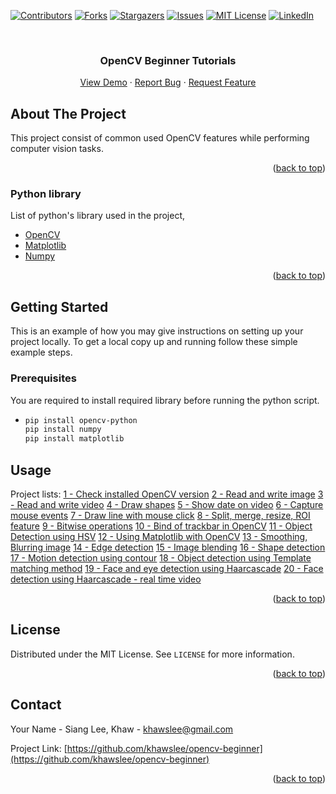 <div id="top"></div>

[![Contributors][contributors-shield]][contributors-url]
[![Forks][forks-shield]][forks-url]
[![Stargazers][stars-shield]][stars-url]
[![Issues][issues-shield]][issues-url]
[![MIT License][license-shield]][license-url]
[![LinkedIn][linkedin-shield]][linkedin-url]

<!-- PROJECT LOGO -->
<br />
<div align="center">

  <h3 align="center">OpenCV Beginner Tutorials</h3>

  <p align="center">
    <a href="https://github.com/khawslee/opencv-beginner">View Demo</a>
    ·
    <a href="https://github.com/khawslee/opencv-beginner/issues">Report Bug</a>
    ·
    <a href="https://github.com/khawslee/opencv-beginner/issues">Request Feature</a>
  </p>
</div>

<!-- ABOUT THE PROJECT -->
## About The Project

This project consist of common used OpenCV features while performing computer vision tasks.

<p align="right">(<a href="#top">back to top</a>)</p>

### Python library

List of python's library used in the project,

* [OpenCV](https://pypi.org/project/opencv-python/)
* [Matplotlib](https://matplotlib.org/)
* [Numpy](https://pypi.org/project/numpy/)

<p align="right">(<a href="#top">back to top</a>)</p>



<!-- GETTING STARTED -->
## Getting Started

This is an example of how you may give instructions on setting up your project locally.
To get a local copy up and running follow these simple example steps.

### Prerequisites

You are required to install required library before running the python script.

* ```sh
  pip install opencv-python
  pip install numpy
  pip install matplotlib
  ```

## Usage

Project lists:
[1 - Check installed OpenCV version](https://github.com/khawslee/opencv-beginner/blob/main/1_check_cv2_version.py)
[2 - Read and write image](https://github.com/khawslee/opencv-beginner/blob/main/2_readwrite_image.py)
[3 - Read and write video](https://github.com/khawslee/opencv-beginner/blob/main/3_readwrite_video.py)
[4 - Draw shapes](https://github.com/khawslee/opencv-beginner/blob/main/4_draw_shape.py)
[5 - Show date on video](https://github.com/khawslee/opencv-beginner/blob/main/5_showdate_video.py)
[6 - Capture mouse events](https://github.com/khawslee/opencv-beginner/blob/main/6_handle_mouse_event.py)
[7 - Draw line with mouse click](https://github.com/khawslee/opencv-beginner/blob/main/7_draw_line_with_mouse.py)
[8 - Split, merge, resize, ROI feature](https://github.com/khawslee/opencv-beginner/blob/main/8_splitmergeresizeroi_image.py)
[9 - Bitwise operations](https://github.com/khawslee/opencv-beginner/blob/main/9_bitwise_operation.py)
[10 - Bind of trackbar in OpenCV](https://github.com/khawslee/opencv-beginner/blob/main/10_bind_trackbar.py)
[11 - Object Detection using HSV](https://github.com/khawslee/opencv-beginner/blob/main/11_object_detection_using_HSV.py)
[12 - Using Matplotlib with OpenCV](https://github.com/khawslee/opencv-beginner/blob/main/12_matplotlib_with_OpenCV.py)
[13 - Smoothing, Blurring image](https://github.com/khawslee/opencv-beginner/blob/main/13_smoothing_blurring_images.py)
[14 - Edge detection](https://github.com/khawslee/opencv-beginner/blob/main/14_edge_detection.py)
[15 - Image blending](https://github.com/khawslee/opencv-beginner/blob/main/15_image_blending.py)
[16 - Shape detection](https://github.com/khawslee/opencv-beginner/blob/main/16_detect_shape.py)
[17 - Motion detection using contour](https://github.com/khawslee/opencv-beginner/blob/main/17_motiondetect_using_contour.py)
[18 - Object detection using Template matching method](https://github.com/khawslee/opencv-beginner/blob/main/18_template_matching.py)
[19 - Face and eye detection using Haarcascade](https://github.com/khawslee/opencv-beginner/blob/main/19_face_eye_detection.py)
[20 - Face detection using Haarcascade - real time video](https://github.com/khawslee/opencv-beginner/blob/main/20_face_eye_detection_video.py)

<p align="right">(<a href="#top">back to top</a>)</p>


<!-- LICENSE -->
## License

Distributed under the MIT License. See `LICENSE` for more information.

<p align="right">(<a href="#top">back to top</a>)</p>

<!-- CONTACT -->
## Contact

Your Name - Siang Lee, Khaw - khawslee@gmail.com

Project Link: [https://github.com/khawslee/opencv-beginner](https://github.com/khawslee/opencv-beginner)

<p align="right">(<a href="#top">back to top</a>)</p>

[contributors-shield]: https://img.shields.io/github/contributors/khawslee/opencv-beginner.svg?style=for-the-badge
[contributors-url]: https://github.com/khawslee/opencv-beginner/graphs/contributors
[forks-shield]: https://img.shields.io/github/forks/khawslee/opencv-beginner.svg?style=for-the-badge
[forks-url]: https://github.com/khawslee/opencv-beginner/network/members
[stars-shield]: https://img.shields.io/github/stars/khawslee/opencv-beginner.svg?style=for-the-badge
[stars-url]: https://github.com/khawslee/opencv-beginner/stargazers
[issues-shield]: https://img.shields.io/github/issues/khawslee/opencv-beginner.svg?style=for-the-badge
[issues-url]: https://github.com/khawslee/opencv-beginner/issues
[license-shield]: https://img.shields.io/github/license/khawslee/opencv-beginner.svg?style=for-the-badge
[license-url]: https://github.com/khawslee/opencv-beginner/blob/master/LICENSE.txt
[linkedin-shield]: https://img.shields.io/badge/-LinkedIn-black.svg?style=for-the-badge&logo=linkedin&colorB=555
[linkedin-url]: https://linkedin.com/in/khawslee
